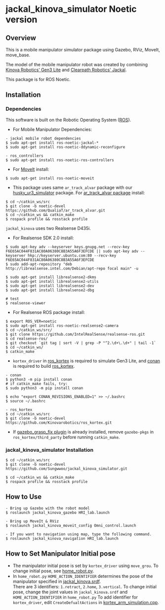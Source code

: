# jackal_kinova_simulator Noetic version

## Overview
This is a mobile manipulator simulator package using Gazebo, RViz, MoveIt, move_base.

The model of the mobile manipulator robot was created by combining [Kinova Robotics' Gen3 Lite](https://github.com/Kinovarobotics/ros_kortex) and [Clearpath Robotics' Jackal](https://github.com/jackal/jackal.git).

This package is for ROS Noetic.


## Installation

### Dependencies
This software is built on the Robotic Operating System ([ROS](http://wiki.ros.org/ROS/Installation)).

- For Mobile Manipulator Dependencies:
```
- jackal mobile robot dependencies
$ sudo apt-get install ros-noetic-jackal-*
$ sudo apt-get install ros-noetic-ddynamic-reconfigure

- ros_controllers
$ sudo apt-get install ros-noetic-ros-controllers
```

- For [MoveIt](https://moveit.ros.org/) install:
```
$ sudo apt-get install ros-noetic-moveit
```

- This package uses same ```ar_track_alvar``` package with our [husky_ur3_simulator](https://github.com/QualiaT/husky_ur3_simulator.git) package. For [ar_track_alvar package](https://github.com/QualiaT/ar_track_alvar) install:
```
$ cd ~/catkin_ws/src
$ git clone -b noetic-devel https://github.com/QualiaT/ar_track_alvar.git
$ cd ~/catkin_ws && catkin_make
$ rospack profile && rosstack profile
```
```jackal_kinova``` uses two Realsense D435i.
- For Realsense SDK 2.0 install:
```
$ sudo apt-key adv --keyserver keys.gnupg.net --recv-key F6E65AC044F831AC80A06380C8B3A55A6F3EFCDE || sudo apt-key adv --keyserver hkp://keyserver.ubuntu.com:80 --recv-key F6E65AC044F831AC80A06380C8B3A55A6F3EFCDE
$ sudo add-apt-repository "deb http://librealsense.intel.com/Debian/apt-repo focal main" -u

$ sudo apt-get install librealsense2-dkms
$ sudo apt-get install librealsense2-utils
$ sudo apt-get install librealsense2-dev
$ sudo apt-get install librealsense2-dbg

# test
$ realsense-viewer
```

- For Realsense ROS package install:
```
$ export ROS_VER=noetic
$ sudo apt-get install ros-noetic-realsense2-camera
$ cd ~/catkin_ws/src/
$ git clone https://github.com/IntelRealSense/realsense-ros.git
$ cd realsense-ros/
$ git checkout `git tag | sort -V | grep -P "^2.\d+\.\d+" | tail -1`
$ cd ~/catkin_ws/
$ catkin_make
```

- ```kortex_driver``` in [ros_kortex](https://github.com/Kinovarobotics/ros_kortex) is required to simulate Gen3 Lite, and [conan](https://docs.conan.io/en/latest/installation.html) is required to build [ros_kortex](https://github.com/Kinovarobotics/ros_kortex). 
```
- conan
$ python3 -m pip install conan
# if catkin_make fails, try:
$ sudo python3 -m pip install conan

$ echo "export CONAN_REVISIONS_ENABLED=1" >> ~/.bashrc
$ source ~/.bashrc

- ros_kortex
$ cd ~/catkin_ws/src
$ git clone -b noetic-devel https://github.com/Kinovarobotics/ros_kortex.git
```

- If [gazebo_grasp_fix plugin](https://github.com/JenniferBuehler/gazebo-pkgs) is already installed, remove ```gazebo-pkgs``` in ```ros_kortex/third_party``` before running ```catkin_make```.


### jackal_kinova_simulator Installation
```
$ cd ~/catkin_ws/src
$ git clone -b noetic-devel https://github.com/Sungwwoo/jackal_kinova_simulator.git

$ cd ~/catkin_ws && catkin_make
$ rospack profile && rosstack profile
```




## How to Use
```
- Bring up Gazebo with the robot model
$ roslaunch jackal_kinova_gazebo HRI_lab.launch

- Bring up MoveIt & RViz
$ roslaunch jackal_kinova_moveit_config Omni_control.launch

- If you want to navigation using map, type the following command.
$ roslaunch jackal_kinova_navigation HRI_lab.launch
```
## How to Set Manipulator Initial pose
- The manipulator initial pose is set by ```kortex_driver``` using ```move_grou```. To change initial pose, see [home_robot.py](https://github.com/Sungwwoo/jackal_kinova_simulator/blob/noetic-devel/jackal_kinova_moveit_config/scripts/home_robot.py).   
- In ```home_robot.py``` ```HOME_ACTION_IDENTIFIER``` determines the pose of the manipulator specified in [jackal_kinova.srdf](https://github.com/Sungwwoo/jackal_kinova_simulator/blob/noetic-devel/jackal_kinova_moveit_config/config/jackal_kinova.srdf).   
There are 3 identifiers: ```1.retract```, ```2.home```, ```3.vertical```. To change initial pose, change the joint values in ```jackal_kinova.srdf``` and ```HOME_ACTION_IDENTIFIER``` in ```home_robot.py``` To add identifier for ```kortex_driver```, edit ```CreateDefualtActions``` in [kortex_arm_simulation.cpp](https://github.com/Kinovarobotics/ros_kortex/blob/noetic-devel/kortex_driver/src/non-generated/driver/kortex_arm_simulation.cpp#L584).
